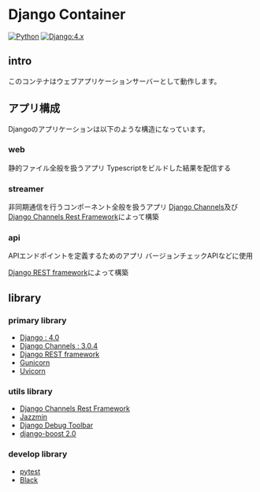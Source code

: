 # Django Container

[![Python](https://img.shields.io/badge/Python:3.10-F9DC3E.svg?logo=python&style=flat)](https://www.python.org/)
[![Django:4.x](https://img.shields.io/badge/Django:4.0-092E20.svg?logo=django&style=flat)](https://www.djangoproject.com/)

## intro

このコンテナはウェブアプリケーションサーバーとして動作します。

## アプリ構成

Djangoのアプリケーションは以下のような構造になっています。

### web

静的ファイル全般を扱うアプリ
Typescriptをビルドした結果を配信する

### streamer

非同期通信を行うコンポーネント全般を扱うアプリ
[Django Channels](https://channels.readthedocs.io/en/stable/)及び[Django Channels Rest Framework](https://djangochannelsrestframework.readthedocs.io/en/latest/)によって構築

### api

APIエンドポイントを定義するためのアプリ
バージョンチェックAPIなどに使用

[Django REST framework](https://www.django-rest-framework.org/)によって構築

## library

### primary library

- [Django : 4.0](https://www.djangoproject.com/)
- [Django Channels : 3.0.4](https://channels.readthedocs.io/en/stable/)
- [Django REST framework](https://www.django-rest-framework.org/)
- [Gunicorn](https://gunicorn.org/)
- [Uvicorn](https://www.uvicorn.org/)

### utils library

- [Django Channels Rest Framework](https://djangochannelsrestframework.readthedocs.io/en/latest/)
- [Jazzmin](https://django-jazzmin.readthedocs.io/)
- [Django Debug Toolbar](https://django-debug-toolbar.readthedocs.io/en/latest/)
- [django-boost 2.0](https://django-boost.readthedocs.io/en/latest/)

### develop library

- [pytest](https://docs.pytest.org/en/7.0.x/)
- [Black](https://black.readthedocs.io/en/stable/)
